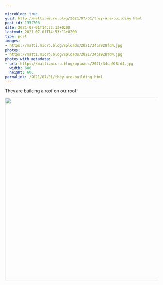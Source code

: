 ```yaml
---

microblog: true
guid: http://matti.micro.blog/2021/07/01/they-are-building.html
post_id: 1352703
date: 2021-07-01T14:53:13+0200
lastmod: 2021-07-01T14:53:13+0200
type: post
images:
- https://matti.micro.blog/uploads/2021/34ca928fd4.jpg
photos:
- https://matti.micro.blog/uploads/2021/34ca928fd4.jpg
photos_with_metadata:
- url: https://matti.micro.blog/uploads/2021/34ca928fd4.jpg
  width: 600
  height: 600
permalink: /2021/07/01/they-are-building.html
---
```

They are building a roof on our roof!

<img src="uploads/2021/34ca928fd4.jpg" width="600" height="600" alt="" />
